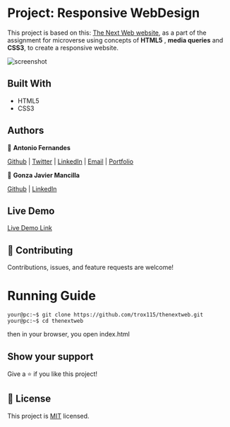# Project: Responsive WebDesign

This project is based on this: [The Next Web website](https://thenextweb.com/), as a part of the assignment for microverse using concepts of **HTML5** , **media queries** and **CSS3**, to create a responsive website.

![screenshot](./thenextweb.png)

## Built With

- HTML5
- CSS3

## Authors

👤 **Antonio Fernandes**

[Github](https://github.com/trox115) | [Twitter](https://twitter.com/rock_67) | [LinkedIn](https://www.linkedin.com/in/antoniomfernandes/) | [Email](mailto:email@antoniofernandes.com) | [Portfolio](https://www.antoniofernandes.com/)

👤 **Gonza Javier Mancilla**

[Github](https://github.com/gonjavi) | [LinkedIn](https://www.linkedin.com/in/g-javier-mancilla-a686a9178/)

## Live Demo

[Live Demo Link](https://trox115.github.io/thenextweb/)

## 🤝 Contributing

Contributions, issues, and feature requests are welcome!

# Running Guide

```Shell
your@pc:~$ git clone https://github.com/trox115/thenextweb.git
your@pc:~$ cd thenextweb

```


then in your browser, you open index.html

## Show your support

Give a ⭐️ if you like this project!

## 📝 License

This project is [MIT](lic.url) licensed.
